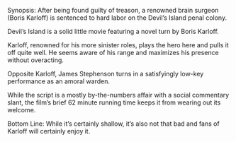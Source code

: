 Synopsis: After being found guilty of treason, a renowned brain surgeon (Boris Karloff) is sentenced to hard labor on the Devil’s Island penal colony.

Devil’s Island is a solid little movie featuring a novel turn by Boris Karloff. 

Karloff, renowned for his more sinister roles, plays the hero here and pulls it off quite well.  He seems aware of his range and maximizes his presence without overacting.

Opposite Karloff, James Stephenson turns in a satisfyingly low-key performance as an amoral warden. 

While the script is a mostly by-the-numbers affair with a social commentary slant, the film’s brief 62 minute running time keeps it from wearing out its welcome.

Bottom Line: While it’s certainly shallow, it’s also not that bad and fans of Karloff will certainly enjoy it.   

